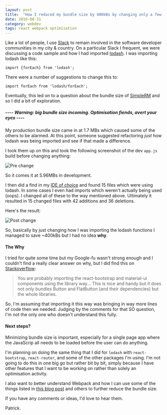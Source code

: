 ```yaml
---
layout: post
title:  "How I reduced my bundle size by 400kBs by changing only a few lines of code"
date: 2016-08-31
category: webdev
tags: react webpack optimisation
---
```


Like a lot of people, I use [Slack](https://slack.com/) to remain involved in the software developer communities in my city & country. On a particular Slack I frequent, we were discussing a code sample and how I had imported [lodash](https://lodash.com/). I was importing lodash like this:

`import {forEach} from 'lodash';`

There were a number of suggestions to change this to:

`import forEach from 'lodash/forEach';`

Eventually, this led on to a question about the bundle size of [SimpleRM](https://simplerm.co) and so I did a bit of exploration.

##### ---- Warning: big bundle size incoming. Optimisation fiends, avert your eyes ----
 My production bundle size came in at 1.7 MBs which caused some of the others to be alarmed. At this point, someone suggested refactoring _just_ how lodash was being imported and see if that made a difference.

I took them up on this and took the following screenshot of the dev `app.js` build before changing anything:

![Pre change](https://i.gyazo.com/2d8414e554f707c33a710afc8f413636.png)

So it comes it at 5.96MBs in development.

I then did a find in my [IDE of choice](https://www.jetbrains.com/webstorm/) and found 15 files which were using lodash. In some cases I even had imports which weren't actually being used (oops). I changed all of these to the way mentioned above. Ultimately it resulted in 15 changed files with 42 additions and 36 deletions.

Here's the result:

![Post change](https://i.gyazo.com/11076c09ed59e631a2669ac2796453bc.png)

So, basically by just changing how I was importing the lodash functions I managed to save ~400kBs but I had no idea **why**.

#### The Why

I tried for quite some time but my Google-fu wasn't strong enough and I couldn't find a really clear answer on why, but I did find this on [Stackoverflow](http://stackoverflow.com/questions/34239731/how-to-minimize-the-size-of-webpacks-bundle):
> You are probably importing the react-bootstrap and material-ui components using the library way...
This is nice and handy but it does not only bundles Button and FlatButton (and their dependencies) but the whole libraries.

So, I'm assuming that importing it this way was bringing in way more lines of code then we needed. Judging by the comments for that SO question, I'm not the only one who doesn't understand this fully.

#### Next steps?
Minimizing bundle size is important, especially for a single page app where the JavaScrip all needs to be loaded before the user can do anything.

I'm planning on doing the same thing that I did for `lodash` with `react-bootstrap`, `react-router`, and some of the other packages I'm using. I'm not going to do this in one big go but rather bit by bit, simply because I have other features that I want to be working on rather than solely an optimisation activity.

I also want to better understand Webpack and how I can use some of the things listed in [this blog post](http://moduscreate.com/optimizing-react-es6-webpack-production-build/) and others to further reduce the bundle size.

If you have any comments or ideas, I'd love to hear them.

Patrick.
